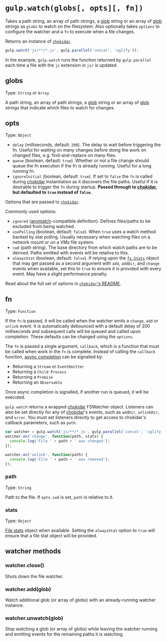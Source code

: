 <!-- front-matter
id: api-gulp-watch
title: gulp.watch()
hide_title: true
sidebar_label: gulp.watch()
-->

# `gulp.watch(globs[, opts][, fn])`

Takes a path string, an array of path strings, a [glob][node-glob] string or an array of [glob][node-glob] strings as `globs` to watch on the filesystem. Also optionally takes `options` to configure the watcher and a `fn` to execute when a file changes.

Returns an instance of [`chokidar`][chokidar].

```js
gulp.watch('js/**/*.js', gulp.parallel('concat', 'uglify'));
```

In the example, `gulp.watch` runs the function returned by `gulp.parallel` each
time a file with the `js` extension in `js/` is updated.

## globs
Type: `String` or `Array`

A path string, an array of path strings, a [glob][node-glob] string or an array of [glob][node-glob] strings that indicate which files to watch for changes.

## opts
Type: `Object`

* `delay` (milliseconds, default: `200`). The delay to wait before triggering the fn. Useful for waiting on many changes before doing the work on changed files, e.g. find-and-replace on many files.
* `queue` (boolean, default: `true`). Whether or not a file change should queue the fn execution if the fn is already running. Useful for a long running fn.
* `ignoreInitial` (boolean, default: `true`). If set to `false` the `fn` is called during [chokidar][chokidar] instantiation as it discovers the file paths. Useful if it is desirable to trigger the `fn` during startup. __Passed through to [chokidar][chokidar], but defaulted to `true` instead of `false`.__

Options that are passed to [`chokidar`][chokidar].

Commonly used options:

* `ignored` ([anymatch](https://github.com/es128/anymatch)-compatible definition).
Defines files/paths to be excluded from being watched.
* `usePolling` (boolean, default: `false`). When `true` uses a watch method backed
by stat polling. Usually necessary when watching files on a network mount or on a
VMs file system.
* `cwd` (path string). The base directory from which watch paths are to be
derived. Paths emitted with events will be relative to this.
* `alwaysStat` (boolean, default: `false`). If relying upon the
[`fs.Stats`][fs stats] object
that may get passed as a second argument with `add`, `addDir`, and `change` events
when available, set this to `true` to ensure it is provided with every event. May
have a slight performance penalty.

Read about the full set of options in [`chokidar`'s README][chokidar].

## fn
Type: `Function`

If the `fn` is passed, it will be called when the watcher emits a `change`, `add` or `unlink` event. It is automatically debounced with a default delay of 200 milliseconds and subsequent calls will be queued and called upon completion. These defaults can be changed using the `options`.

The `fn` is passed a single argument, `callback`, which is a function that must be called when work in the `fn` is complete. Instead of calling the `callback` function, [async completion][async-completion] can be signalled by:
  * Returning a `Stream` or `EventEmitter`
  * Returning a `Child Process`
  * Returning a `Promise`
  * Returning an `Observable`

Once async completion is signalled, if another run is queued, it will be executed.

`gulp.watch` returns a wrapped [chokidar] FSWatcher object. Listeners can also be set directly for any of [chokidar]'s events, such as `addDir`, `unlinkDir`, and `error`. You must set listeners directly to get
access to chokidar's callback parameters, such as `path`.

```js
var watcher = gulp.watch('js/**/*.js', gulp.parallel('concat', 'uglify'));
watcher.on('change', function(path, stats) {
  console.log('File ' + path + ' was changed');
});

watcher.on('unlink', function(path) {
  console.log('File ' + path + ' was removed');
});
```

### path
Type: `String`

Path to the file. If `opts.cwd` is set, `path` is relative to it.

### stats
Type: `Object`

[File stats][fs stats] object when available.
Setting the `alwaysStat` option to `true` will ensure that a file stat object will be
provided.

## watcher methods

### watcher.close()

Shuts down the file watcher.

### watcher.add(glob)

Watch additional glob (or array of globs) with an already-running watcher instance.

### watcher.unwatch(glob)

Stop watching a glob (or array of globs) while leaving the watcher running and
emitting events for the remaining paths it is watching.

[chokidar]: https://github.com/paulmillr/chokidar
[node-glob]: https://github.com/isaacs/node-glob
[fs stats]: https://nodejs.org/api/fs.html#fs_class_fs_stats
[async-completion]: https://github.com/gulpjs/async-done#completion-and-error-resolution
